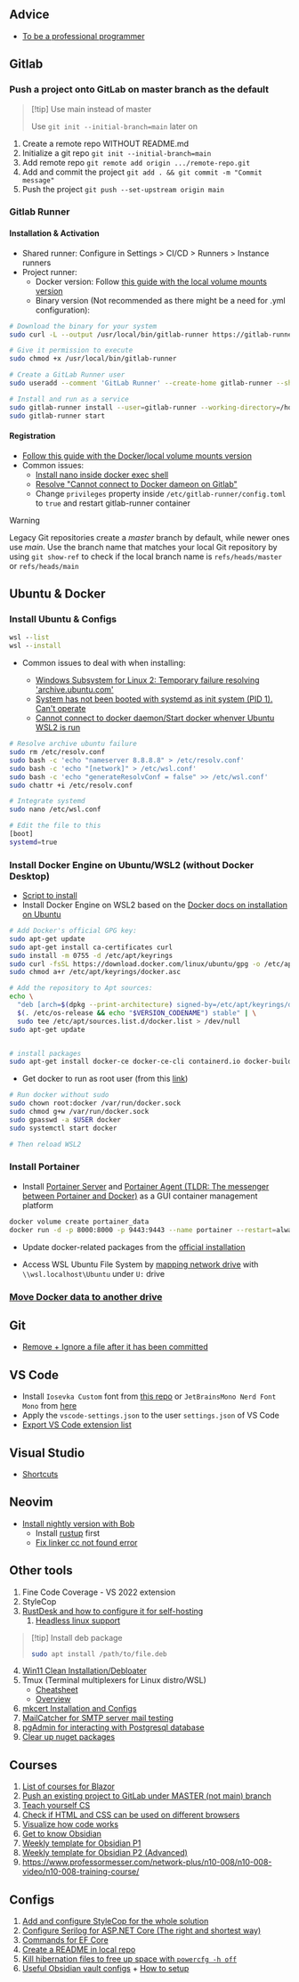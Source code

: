 
## Advice

- [To be a professional programmer](https://github.com/charlax/professional-programming?tab=readme-ov-file#search)

## Gitlab

### Push a project onto GitLab on master branch as the default

> [!tip] Use main instead of master
> 
> Use `git init --initial-branch=main` later on

1. Create a remote repo WITHOUT README.md
2. Initialize a git repo `git init --initial-branch=main`
3. Add remote repo `git remote add origin .../remote-repo.git`
4. Add and commit the project `git add . && git commit -m "Commit message"`
5. Push the project `git push --set-upstream origin main`

### Gitlab Runner

#### Installation & Activation

- Shared runner: Configure in Settings > CI/CD > Runners > Instance runners
- Project runner:
    - Docker version: Follow [this guide with the local volume mounts version](https://docs.gitlab.com/runner/install/docker.html) 
    - Binary version (Not recommended as there might be a need for .yml configuration):

```bash
# Download the binary for your system
sudo curl -L --output /usr/local/bin/gitlab-runner https://gitlab-runner-downloads.s3.amazonaws.com/latest/binaries/gitlab-runner-linux-amd64

# Give it permission to execute
sudo chmod +x /usr/local/bin/gitlab-runner

# Create a GitLab Runner user
sudo useradd --comment 'GitLab Runner' --create-home gitlab-runner --shell /bin/bash

# Install and run as a service
sudo gitlab-runner install --user=gitlab-runner --working-directory=/home/gitlab-runner
sudo gitlab-runner start

```

#### Registration

- [Follow this guide with the Docker/local volume mounts version](https://docs.gitlab.com/runner/register/index.html?tab=Docker)
- Common issues:
	- [Install nano inside docker exec shell](https://stackoverflow.com/questions/30853247/how-do-i-edit-a-file-after-i-shell-to-a-docker-container)
	- [Resolve "Cannot connect to Docker dameon on Gitlab"](https://stackoverflow.com/questions/61105333/cannot-connect-to-the-docker-daemon-at-tcp-localhost2375-is-the-docker-daem)
	- Change `privileges` property inside `/etc/gitlab-runner/config.toml` to `true` and restart gitlab-runner container


>[!warning]
Legacy Git repositories create a _master_ branch by default, while newer ones use _main_. Use the branch name that matches your local Git repository by using `git show-ref` to check if the local branch name is `refs/heads/master` or `refs/heads/main`

## Ubuntu & Docker

### Install Ubuntu & Configs

```cmd
wsl --list
wsl --install
```

- Common issues to deal with when installing:

    - [Windows Subsystem for Linux 2: Temporary failure resolving 'archive.ubuntu.com'](https://askubuntu.com/questions/1450120/windows-subsystem-for-linux-2-temporary-failure-resolving-archive-ubuntu-com)
    - [System has not been booted with systemd as init system (PID 1). Can't operate](https://askubuntu.com/questions/1379425/system-has-not-been-booted-with-systemd-as-init-system-pid-1-cant-operate)
    - [Cannot connect to docker daemon/Start docker whenver Ubuntu WSL2 is run](https://stackoverflow.com/questions/44678725/cannot-connect-to-the-docker-daemon-at-unix-var-run-docker-sock-is-the-docker)

```bash
# Resolve archive ubuntu failure
sudo rm /etc/resolv.conf
sudo bash -c 'echo "nameserver 8.8.8.8" > /etc/resolv.conf'
sudo bash -c 'echo "[network]" > /etc/wsl.conf'
sudo bash -c 'echo "generateResolvConf = false" >> /etc/wsl.conf'
sudo chattr +i /etc/resolv.conf

# Integrate systemd
sudo nano /etc/wsl.conf

# Edit the file to this
[boot]
systemd=true
```


### Install Docker Engine on Ubuntu/WSL2 (without Docker Desktop)

- [Script to install](https://gitlab.com/bmcgonag/docker_installs)
- Install Docker Engine on WSL2 based on the [Docker docs on installation on Ubuntu](https://docs.docker.com/engine/install/ubuntu/)


```bash
# Add Docker's official GPG key:
sudo apt-get update
sudo apt-get install ca-certificates curl
sudo install -m 0755 -d /etc/apt/keyrings
sudo curl -fsSL https://download.docker.com/linux/ubuntu/gpg -o /etc/apt/keyrings/docker.asc
sudo chmod a+r /etc/apt/keyrings/docker.asc

# Add the repository to Apt sources:
echo \
  "deb [arch=$(dpkg --print-architecture) signed-by=/etc/apt/keyrings/docker.asc] https://download.docker.com/linux/ubuntu \
  $(. /etc/os-release && echo "$VERSION_CODENAME") stable" | \
  sudo tee /etc/apt/sources.list.d/docker.list > /dev/null
sudo apt-get update


# install packages
sudo apt-get install docker-ce docker-ce-cli containerd.io docker-buildx-plugin docker-compose-plugin
```

- Get docker to run as root user (from this [link](https://github.com/rancher-sandbox/rancher-desktop/issues/1156#issuecomment-1017042882))

```bash
# Run docker without sudo
sudo chown root:docker /var/run/docker.sock
sudo chmod g+w /var/run/docker.sock
sudo gpasswd -a $USER docker
sudo systemctl start docker

# Then reload WSL2
```

### Install Portainer

- Install [Portainer Server](https://docs.portainer.io/start/install-ce/server/docker/wsl) and [Portainer Agent (TLDR: The messenger between Portainer and Docker)](https://docs.portainer.io/admin/environments/add/docker/agent) as a GUI container management platform

```bash
docker volume create portainer_data
docker run -d -p 8000:8000 -p 9443:9443 --name portainer --restart=always -v /var/run/docker.sock:/var/run/docker.sock -v portainer_data:/data portainer/portainer-ce:latest
```

- Update docker-related packages from the [official installation](https://docs.docker.com/engine/install/ubuntu/)

- Access WSL Ubuntu File System by [mapping network drive](https://dev.to/miftahafina/accessing-wsl2-files-from-windows-file-explorer-308o) with `\\wsl.localhost\Ubuntu` under `U:` drive


### [Move Docker data to another drive](https://stackoverflow.com/questions/62441307/how-can-i-change-the-location-of-docker-images-when-using-docker-desktop-on-wsl2)

## Git

- [Remove + Ignore a file after it has been committed](https://www.heybooster.ai/insights/how-to-gitignore-after-commit)


## VS Code

- Install `Iosevka Custom` font from [this repo](https://github.com/nomosstorge/vscode-setup) or `JetBrainsMono Nerd Font Mono` from [here](https://github.com/ryanoasis/nerd-fonts/releases/download/v3.1.1/JetBrainsMono.zip)
- Apply the `vscode-settings.json` to the user `settings.json` of VS Code 
- [Export VS Code extension list](https://stackoverflow.com/questions/35773299/how-can-you-export-the-visual-studio-code-extension-list)

## Visual Studio

- [Shortcuts](https://learn.microsoft.com/en-us/visualstudio/ide/default-keyboard-shortcuts-in-visual-studio?view=vs-2022#bkmk_refactor-popular-shortcuts)

## Neovim

- [Install nightly version with Bob](https://github.com/MordechaiHadad/bob)
	- Install [rustup](https://rust-lang.github.io/rustup/installation/index.html) first
	- [Fix linker cc not found error](https://stackoverflow.com/questions/52445961/how-do-i-fix-the-rust-error-linker-cc-not-found-for-debian-on-windows-10)

## Other tools

1. Fine Code Coverage - VS 2022 extension
2. StyleCop
3. [RustDesk and how to configure it for self-hosting](https://www.youtube.com/watch?v=SYM6M5Fiuyc)
	1. [Headless linux support](https://github.com/rustdesk/rustdesk/wiki/Headless-Linux-Support)

> [!tip] Install deb package
> 
> ```bash
> sudo apt install /path/to/file.deb
> ```

4. [Win11 Clean Installation/Debloater](https://christitus.com/windows-tool/)
5. Tmux (Terminal multiplexers for Linux distro/WSL)
	- [Cheatsheet](https://tmuxcheatsheet.com/)
	- [Overview](https://arcolinux.com/everthing-you-need-to-know-about-tmux-panes/#:~:text=A%20Session%20holds%20one%20or,commands%20(good%20when%20scripting).)
6. [mkcert Installation and Configs](https://thriveread.com/mkcert-localhost-ssl-certificates/)
7. [MailCatcher for SMTP server mail testing](https://mailcatcher.me/)
8. [pgAdmin for interacting with Postgresql database](https://www.sqlshack.com/getting-started-with-postgresql-on-docker/)
9. [Clear up nuget packages](https://stackoverflow.com/questions/30933277/how-can-i-clear-the-nuget-package-cache-using-the-command-line)

## Courses

1. [List of courses for Blazor](https://awesomeopensource.com/project/AdrienTorris/awesome-blazor#tutorials)
2. [Push an existing project to GitLab under MASTER (not main) branch](https://www.theserverside.com/blog/Coffee-Talk-Java-News-Stories-and-Opinions/How-to-add-and-push-an-existing-project-to-GitLab)
3. [Teach yourself CS](https://teachyourselfcs.com/)
4. [Check if HTML and CSS can be used on different browsers](https://caniuse.com/)
5. [Visualize how code works](https://pythontutor.com/visualize.html#mode=edit)
6. [Get to know Obsidian](https://www.dontblockme.org/browse.php/0PLh3T9c/j0ADvpTO/hZ3KnOW_/2BqeLDmF/fhRiInej/LUssbs3I/vIOQ8u39/XA7S05EL/iBdc9PO0/b_2F7sd8/rcG0pHgm/G_2Frg9W/5qMFj0AA/GP5dUm8S/Nj1Jfkhw/KSrL_2FD/ca72mqlf/Y1yhUd5b/x6mn_2BV/lfXg_3D_/3D/b29/fnorefer)
7. [Weekly template for Obsidian P1](https://bagerbach.com/blog/projects-and-goals-obsidian)
8. [Weekly template for Obsidian P2 (Advanced)](https://bagerbach.com/blog/weekly-review-obsidian#weekly-review-template)
9. https://www.professormesser.com/network-plus/n10-008/n10-008-video/n10-008-training-course/
## Configs

1. [Add and configure StyleCop for the whole solution](https://bytedev.medium.com/quickly-setup-stylecop-for-new-net-solutions-275fc755b69e)
2. [Configure Serilog for ASP.NET Core (The right and shortest way)](https://github.com/serilog/serilog-aspnetcore)
3. [Commands for EF Core](https://www.entityframeworktutorial.net/efcore/cli-commands-for-ef-core-migration.aspx)
4. [Create a README in local repo](https://www.ge.com/digital/documentation/edge-software/t_Create_Readme_and_Commit_to_Local_Repo.html)
5. [Kill hibernation files to free up space with `powercfg -h off`](https://www.reddit.com/r/Windows10/comments/11m88cc/c_drive_is_basically_full_how_can_i_free_up_more/jbhth4v/?context=3)
6. [Useful Obsidian vault configs](https://github.com/CyanVoxel/Obsidian-Vault-Template/tree/main) + [How to setup](https://www.youtube.com/watch?v=rAkerV8rlow)